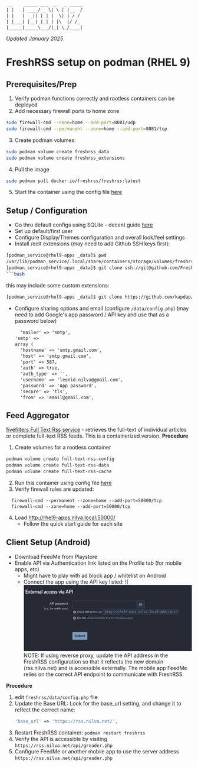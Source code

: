 ```
 _     _____ ___  _   _ _____
| |   | ____/ _ \| \ | |__  /
| |   |  _|| | | |  \| | / / 
| |___| |__| |_| | |\  |/ /_ 
|_____|_____\___/|_| \_/____|
```
_Updated January 2025_

# FreshRSS setup on podman (RHEL 9)
	
## Prerequisites/Prep

1. Verify podman functions correctly and rootless containers can be deployed
2. Add necessary firewall ports to home zone
```bash
sudo firewall-cmd --zone=home --add-port=8081/udp
sudo firewall-cmd --permanent --zone=home --add-port=8081/tcp
```
3. Create podman volumes:
```bash
sudo podman volume create freshrss_data
sudo podman volume create freshrss_extensions
```
4. Pull the image
```bash
sudo podman pull docker.io/freshrss/freshrss:latest
```
5. Start the container using the config file [here](https://github.com/leonzwrx/homelab-wiki/blob/main/podman_configs/freshrss.txt)

## Setup / Configuration
- Go thru default configs using SQLite - decent guide [here](https://www.youtube.com/watch?v=bWRN93LYRpM)
- Set up default/first user
- Configure Display/Themes configuration and overall look/feel settings
- Install /edit extensions (may need to add Github SSH keys first):
```bash
[podman_service@rhel9-apps _data]$ pwd
/var/lib/podman_service/.local/share/containers/storage/volumes/freshrss_extensions/_data
[podman_service@rhel9-apps _data]$ git clone ssh://git@github.com/FreshRSS/Extensions.git
```bash
```
this may include some custom extensions:
```bash
[podman_service@rhel9-apps _data]$ git clone https://github.com/kapdap/freshrss-extensions
```
- Configure sharing options and email (configure `/data/config.php`)
  (may need to add Google's app password / API key and use that as a password below)
  ```
	'mailer' => 'smtp',
  'smtp' =>
  array (
    'hostname' => 'smtp.gmail.com',
    'host' => 'smtp.gmail.com',
    'port' => 587,
    'auth' => true,
    'auth_type' => '',
    'username' => 'leonid.nilva@gmail.com',
    'password' => 'App password',
    'secure' => 'tls',
    'from' => 'email@gmail.com',
    ```

## Feed Aggregator
[fivefilters Full Text Rss service](https://github.com/heussd/fivefilters-full-text-rss-docker) - retrieves the full-text of individual articles or complete full-text RSS feeds. This is a containerized version. 
**Procedure**
1. Create volumes for a rootless container
```bash
podman volume create full-text-rss-config
podman volume create full-text-rss-data
podman volume create full-text-rss-cache
```
2. Run this container using config file [here](https://github.com/leonzwrx/homelab-wiki/blob/main/podman_configs/full-text-rss.txt)
3. Verify firewall rules are updated:
```
  firewall-cmd --permanent --zone=home --add-port=50000/tcp
  firewall-cmd --zone=home --add-port=50000/tcp
```
4. Load http://rhel9-apps.nilva.local:50000/
   	- Follow the quick start guide for each site
## Client Setup (Android)
- Download FeedMe from Playstore
- Enable API via Authentication link listed on the Profile tab (for mobile apps, etc)
    - Might have to play with ad block app / whitelist on Android
    - Connect the app using the API key listed: 
    ![![fresh_rss_api.png](./assets/fresh_rss_api.png)
NOTE: If using reverse proxy, update the API address in the FreshRSS configuration so that it reflects the new domain (rss.nilva.net) and is accessible externally. The mobile app FeedMe relies on the correct API endpoint to communicate with FreshRSS.

**Procedure**
1. edit `freshrss/data/config.php` file
2. Update the Base URL: Look for the base_url setting, and change it to reflect the correct name:
   ```php
   'base_url' => 'https://rss.nilva.net/',
   ```
3. Restart FreshRSS container: `podman restart freshrss`
4. Verify the API is accessible by visiting `https://rss.nilva.net/api/greader.php`
5. Configure FeedMe or another mobile app to use the server address `https://rss.nilva.net/api/greader.php`